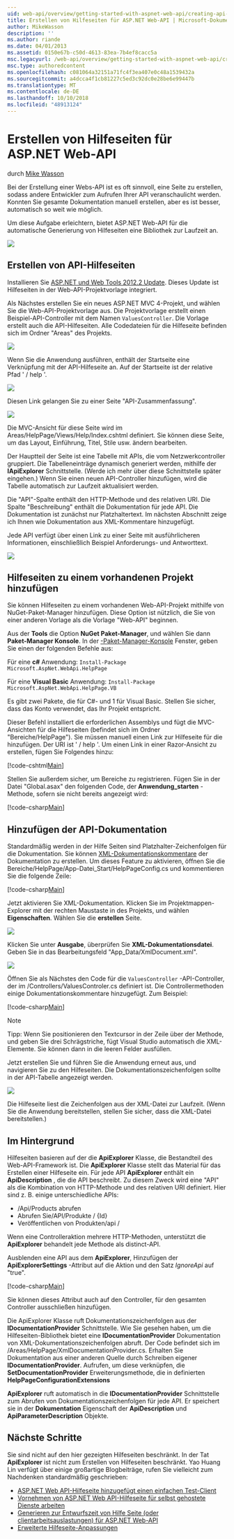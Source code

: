 ```yaml
---
uid: web-api/overview/getting-started-with-aspnet-web-api/creating-api-help-pages
title: Erstellen von Hilfeseiten für ASP.NET Web-API | Microsoft-Dokumentation
author: MikeWasson
description: ''
ms.author: riande
ms.date: 04/01/2013
ms.assetid: 0150e67b-c50d-4613-83ea-7b4ef8cacc5a
msc.legacyurl: /web-api/overview/getting-started-with-aspnet-web-api/creating-api-help-pages
msc.type: authoredcontent
ms.openlocfilehash: c081064a32151a71fc4f3ea407e0c48a1539432a
ms.sourcegitcommit: a4dcca4f1cb81227c5ed3c92dc0e28be6e99447b
ms.translationtype: MT
ms.contentlocale: de-DE
ms.lasthandoff: 10/10/2018
ms.locfileid: "48913124"
---
```

<a name="creating-help-pages-for-aspnet-web-api"></a>Erstellen von Hilfeseiten für ASP.NET Web-API
====================
durch [Mike Wasson](https://github.com/MikeWasson)

Bei der Erstellung einer Webs-API ist es oft sinnvoll, eine Seite zu erstellen, sodass andere Entwickler zum Aufrufen Ihrer API veranschaulicht werden. Konnten Sie gesamte Dokumentation manuell erstellen, aber es ist besser, automatisch so weit wie möglich.

Um diese Aufgabe erleichtern, bietet ASP.NET Web-API für die automatische Generierung von Hilfeseiten eine Bibliothek zur Laufzeit an.

![](creating-api-help-pages/_static/image1.png)

## <a name="creating-api-help-pages"></a>Erstellen von API-Hilfeseiten

Installieren Sie [ASP.NET und Web Tools 2012.2 Update](https://go.microsoft.com/fwlink/?LinkId=282650). Dieses Update ist Hilfeseiten in der Web-API-Projektvorlage integriert.

Als Nächstes erstellen Sie ein neues ASP.NET MVC 4-Projekt, und wählen Sie die Web-API-Projektvorlage aus. Die Projektvorlage erstellt einen Beispiel-API-Controller mit dem Namen `ValuesController`. Die Vorlage erstellt auch die API-Hilfeseiten. Alle Codedateien für die Hilfeseite befinden sich im Ordner "Areas" des Projekts.

![](creating-api-help-pages/_static/image2.png)

Wenn Sie die Anwendung ausführen, enthält der Startseite eine Verknüpfung mit der API-Hilfeseite an. Auf der Startseite ist der relative Pfad ' / help '.

![](creating-api-help-pages/_static/image3.png)

Diesen Link gelangen Sie zu einer Seite "API-Zusammenfassung".

![](creating-api-help-pages/_static/image4.png)

Die MVC-Ansicht für diese Seite wird im Areas/HelpPage/Views/Help/Index.cshtml definiert. Sie können diese Seite, um das Layout, Einführung, Titel, Stile usw. ändern bearbeiten.

Der Hauptteil der Seite ist eine Tabelle mit APIs, die vom Netzwerkcontroller gruppiert. Die Tabelleneinträge dynamisch generiert werden, mithilfe der **IApiExplorer** Schnittstelle. (Werde ich mehr über diese Schnittstelle später eingehen.) Wenn Sie einen neuen API-Controller hinzufügen, wird die Tabelle automatisch zur Laufzeit aktualisiert werden.

Die "API"-Spalte enthält den HTTP-Methode und des relativen URI. Die Spalte "Beschreibung" enthält die Dokumentation für jede API. Die Dokumentation ist zunächst nur Platzhaltertext. Im nächsten Abschnitt zeige ich Ihnen wie Dokumentation aus XML-Kommentare hinzugefügt.

Jede API verfügt über einen Link zu einer Seite mit ausführlicheren Informationen, einschließlich Beispiel Anforderungs- und Antworttext.

![](creating-api-help-pages/_static/image5.png)

## <a name="adding-help-pages-to-an-existing-project"></a>Hilfeseiten zu einem vorhandenen Projekt hinzufügen

Sie können Hilfeseiten zu einem vorhandenen Web-API-Projekt mithilfe von NuGet-Paket-Manager hinzufügen. Diese Option ist nützlich, die Sie von einer anderen Vorlage als die Vorlage "Web-API" beginnen.

Aus der **Tools** die Option **NuGet Paket-Manager**, und wählen Sie dann **Paket-Manager Konsole**. In der [-Paket-Manager-Konsole](http://docs.nuget.org/docs/start-here/using-the-package-manager-console) Fenster, geben Sie einen der folgenden Befehle aus:

Für eine **c#** Anwendung: `Install-Package Microsoft.AspNet.WebApi.HelpPage`

Für eine **Visual Basic** Anwendung: `Install-Package Microsoft.AspNet.WebApi.HelpPage.VB`

Es gibt zwei Pakete, die für C#- und 1 für Visual Basic. Stellen Sie sicher, dass das Konto verwendet, das Ihr Projekt entspricht.

Dieser Befehl installiert die erforderlichen Assemblys und fügt die MVC-Ansichten für die Hilfeseiten (befindet sich im Ordner "Bereiche/HelpPage"). Sie müssen manuell einen Link zur Hilfeseite für die hinzufügen. Der URI ist ' / help '. Um einen Link in einer Razor-Ansicht zu erstellen, fügen Sie Folgendes hinzu:

[!code-cshtml[Main](creating-api-help-pages/samples/sample1.cshtml)]

Stellen Sie außerdem sicher, um Bereiche zu registrieren. Fügen Sie in der Datei "Global.asax" den folgenden Code, der **Anwendung\_starten** -Methode, sofern sie nicht bereits angezeigt wird:

[!code-csharp[Main](creating-api-help-pages/samples/sample2.cs?highlight=4)]

## <a name="adding-api-documentation"></a>Hinzufügen der API-Dokumentation

Standardmäßig werden in der Hilfe Seiten sind Platzhalter-Zeichenfolgen für die Dokumentation. Sie können [XML-Dokumentationskommentare](https://msdn.microsoft.com/library/b2s063f7.aspx) der Dokumentation zu erstellen. Um dieses Feature zu aktivieren, öffnen Sie die Bereiche/HelpPage/App-Datei\_Start/HelpPageConfig.cs und kommentieren Sie die folgende Zeile:

[!code-csharp[Main](creating-api-help-pages/samples/sample3.cs)]

Jetzt aktivieren Sie XML-Dokumentation. Klicken Sie im Projektmappen-Explorer mit der rechten Maustaste in des Projekts, und wählen **Eigenschaften**. Wählen Sie die **erstellen** Seite.

![](creating-api-help-pages/_static/image6.png)

Klicken Sie unter **Ausgabe**, überprüfen Sie **XML-Dokumentationsdatei**. Geben Sie in das Bearbeitungsfeld "App\_Data/XmlDocument.xml".

![](creating-api-help-pages/_static/image7.png)

Öffnen Sie als Nächstes den Code für die `ValuesController` -API-Controller, der im /Controllers/ValuesControler.cs definiert ist. Die Controllermethoden einige Dokumentationskommentare hinzugefügt. Zum Beispiel:

[!code-csharp[Main](creating-api-help-pages/samples/sample4.cs)]

> [!NOTE]
> Tipp: Wenn Sie positionieren den Textcursor in der Zeile über der Methode, und geben Sie drei Schrägstriche, fügt Visual Studio automatisch die XML-Elemente. Sie können dann in die leeren Felder ausfüllen.


Jetzt erstellen Sie und führen Sie die Anwendung erneut aus, und navigieren Sie zu den Hilfeseiten. Die Dokumentationszeichenfolgen sollte in der API-Tabelle angezeigt werden.

![](creating-api-help-pages/_static/image8.png)

Die Hilfeseite liest die Zeichenfolgen aus der XML-Datei zur Laufzeit. (Wenn Sie die Anwendung bereitstellen, stellen Sie sicher, dass die XML-Datei bereitstellen.)

## <a name="under-the-hood"></a>Im Hintergrund

Hilfeseiten basieren auf der die **ApiExplorer** Klasse, die Bestandteil des Web-API-Framework ist. Die **ApiExplorer** Klasse stellt das Material für das Erstellen einer Hilfeseite ein. Für jede API **ApiExplorer** enthält ein **ApiDescription** , die die API beschreibt. Zu diesem Zweck wird eine "API" als die Kombination von HTTP-Methode und des relativen URI definiert. Hier sind z. B. einige unterschiedliche APIs:

- /Api/Products abrufen
- Abrufen Sie/API/Produkte / {Id}
- Veröffentlichen von Produkten/api /

Wenn eine Controlleraktion mehrere HTTP-Methoden, unterstützt die **ApiExplorer** behandelt jede Methode als distinct-API.

Ausblenden eine API aus dem **ApiExplorer**, Hinzufügen der **ApiExplorerSettings** -Attribut auf die Aktion und den Satz *IgnoreApi* auf "true".

[!code-csharp[Main](creating-api-help-pages/samples/sample5.cs)]

Sie können dieses Attribut auch auf den Controller, für den gesamten Controller ausschließen hinzufügen.

Die ApiExplorer Klasse ruft Dokumentationszeichenfolgen aus der **IDocumentationProvider** Schnittstelle. Wie Sie gesehen haben, um die Hilfeseiten-Bibliothek bietet eine **IDocumentationProvider** Dokumentation von XML-Dokumentationszeichenfolgen abruft. Der Code befindet sich im /Areas/HelpPage/XmlDocumentationProvider.cs. Erhalten Sie Dokumentation aus einer anderen Quelle durch Schreiben eigener **IDocumentationProvider**. Aufrufen, um diese verknüpfen, die **SetDocumentationProvider** Erweiterungsmethode, die in definierten **HelpPageConfigurationExtensions**

**ApiExplorer** ruft automatisch in die **IDocumentationProvider** Schnittstelle zum Abrufen von Dokumentationszeichenfolgen für jede API. Er speichert sie in der **Dokumentation** Eigenschaft der **ApiDescription** und **ApiParameterDescription** Objekte.

## <a name="next-steps"></a>Nächste Schritte

Sie sind nicht auf den hier gezeigten Hilfeseiten beschränkt. In der Tat **ApiExplorer** ist nicht zum Erstellen von Hilfeseiten beschränkt. Yao Huang Lin verfügt über einige großartige Blogbeiträge, rufen Sie vielleicht zum Nachdenken standardmäßig geschrieben:

- [ASP.NET Web API-Hilfeseite hinzugefügt einen einfachen Test-Client](https://blogs.msdn.com/b/yaohuang1/archive/2012/12/02/adding-a-simple-test-client-to-asp-net-web-api-help-page.aspx)
- [Vornehmen von ASP.NET Web API-Hilfeseite für selbst gehostete Dienste arbeiten](https://blogs.msdn.com/b/yaohuang1/archive/2012/12/20/making-asp-net-web-api-help-page-work-on-self-hosted-services.aspx)
- [Generieren zur Entwurfszeit von Hilfe Seite (oder clientarbeitsauslastungen) für ASP.NET Web-API](https://blogs.msdn.com/b/yaohuang1/archive/2013/01/20/design-time-generation-of-help-page-or-proxy-for-asp-net-web-api.aspx)
- [Erweiterte Hilfeseite-Anpassungen](https://blogs.msdn.com/b/yaohuang1/archive/2012/12/10/asp-net-web-api-help-page-part-3-advanced-help-page-customizations.aspx)
